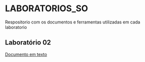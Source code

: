 # LABORATORIOS_SO
Respositorio com os documentos e ferramentas utilizadas em cada laboratorio

## Laboratório 02
[Documento em texto](https://docs.google.com/document/d/1cGm8DmkdUCjTuezHo6U9x3fHVmCfjB-GOA8AdpHrbqQ/edit?usp=sharing)
